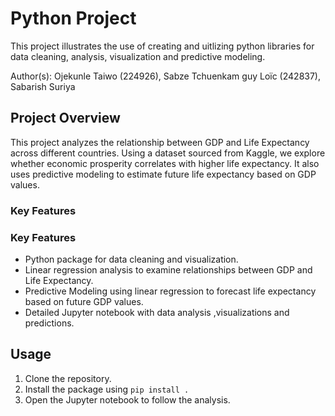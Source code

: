 # Python Project

This project illustrates the use of creating and uitlizing python libraries for data cleaning, analysis, visualization and predictive modeling.

Author(s): Ojekunle Taiwo (224926), Sabze Tchuenkam guy Loïc (242837), Sabarish Suriya

## Project Overview
This project analyzes the relationship between GDP and Life Expectancy across different countries. Using a dataset sourced from Kaggle, we explore whether economic prosperity correlates with higher life expectancy.
It also uses predictive modeling to estimate future life expectancy based on GDP values.

### Key Features

### Key Features
- Python package for data cleaning and visualization.
- Linear regression analysis to examine relationships between GDP and Life Expectancy.
- Predictive Modeling using linear regression to forecast life expectancy based on future GDP values.
- Detailed Jupyter notebook with data analysis ,visualizations and predictions.

## Usage
1. Clone the repository.
2. Install the package using `pip install .`
3. Open the Jupyter notebook to follow the analysis.



